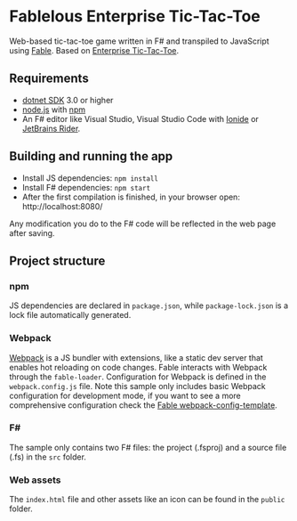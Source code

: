 # Fablelous Enterprise Tic-Tac-Toe

Web-based tic-tac-toe game written in F# and transpiled to JavaScript using [Fable](https://github.com/fable-compiler/Fable). Based on [Enterprise Tic-Tac-Toe](https://fsharpforfunandprofit.com/posts/enterprise-tic-tac-toe-2/).

## Requirements

* [dotnet SDK](https://www.microsoft.com/net/download/core) 3.0 or higher
* [node.js](https://nodejs.org) with [npm](https://www.npmjs.com/)
* An F# editor like Visual Studio, Visual Studio Code with [Ionide](http://ionide.io/) or [JetBrains Rider](https://www.jetbrains.com/rider/).

## Building and running the app

* Install JS dependencies: `npm install`
* Install F# dependencies: `npm start`
* After the first compilation is finished, in your browser open: http://localhost:8080/

Any modification you do to the F# code will be reflected in the web page after saving.

## Project structure

### npm

JS dependencies are declared in `package.json`, while `package-lock.json` is a lock file automatically generated.

### Webpack

[Webpack](https://webpack.js.org) is a JS bundler with extensions, like a static dev server that enables hot reloading on code changes. Fable interacts with Webpack through the `fable-loader`. Configuration for Webpack is defined in the `webpack.config.js` file. Note this sample only includes basic Webpack configuration for development mode, if you want to see a more comprehensive configuration check the [Fable webpack-config-template](https://github.com/fable-compiler/webpack-config-template/blob/master/webpack.config.js).

### F#

The sample only contains two F# files: the project (.fsproj) and a source file (.fs) in the `src` folder.

### Web assets

The `index.html` file and other assets like an icon can be found in the `public` folder.
